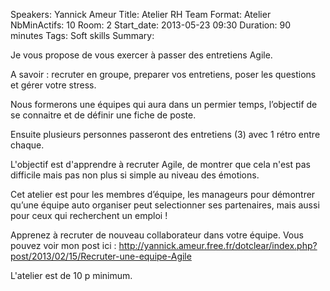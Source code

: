 Speakers: Yannick Ameur
Title: Atelier RH Team
Format: Atelier
NbMinActifs: 10
Room: 2
Start_date: 2013-05-23 09:30
Duration: 90 minutes
Tags: Soft skills
Summary:

Je vous propose de vous exercer à passer des entretiens Agile.

A savoir : recruter en groupe, preparer vos entretiens, poser les questions et gérer votre stress.

Nous formerons une équipes qui aura dans un permier temps, l’objectif de se connaitre et de définir une fiche de poste.

Ensuite plusieurs personnes passeront des entretiens (3)  avec 1 rétro entre chaque.
 
L'objectif est d'apprendre à recruter Agile, de montrer que cela n'est pas difficile mais pas non plus si simple au niveau des émotions.

Cet atelier est pour les membres d’équipe, les manageurs pour démontrer qu’une équipe auto organiser peut selectionner ses partenaires, mais aussi pour ceux qui recherchent un emploi !

Apprenez à recruter de nouveau collaborateur dans votre équipe.
Vous pouvez voir mon post ici : http://yannick.ameur.free.fr/dotclear/index.php?post/2013/02/15/Recruter-une-equipe-Agile

L'atelier est de 10 p minimum.
